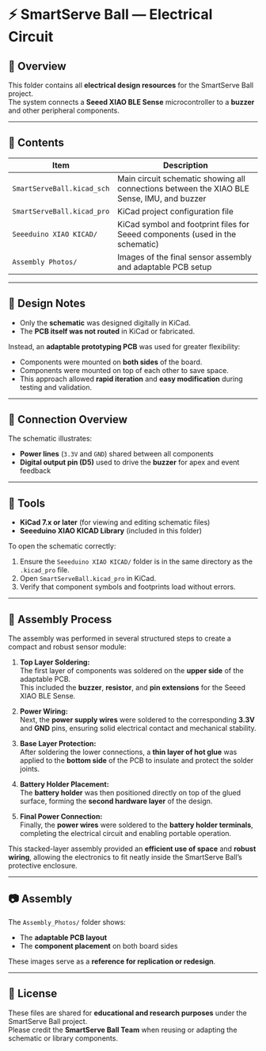 # ⚡ SmartServe Ball — Electrical Circuit

## 📘 Overview

This folder contains all **electrical design resources** for the SmartServe Ball project.  
The system connects a **Seeed XIAO BLE Sense** microcontroller to a **buzzer** and other peripheral components.

---

## 🧩 Contents

| Item | Description |
|------|--------------|
| `SmartServeBall.kicad_sch` | Main circuit schematic showing all connections between the XIAO BLE Sense, IMU, and buzzer |
| `SmartServeBall.kicad_pro` | KiCad project configuration file |
| `Seeeduino XIAO KICAD/` | KiCad symbol and footprint files for Seeed components (used in the schematic) |
| `Assembly Photos/` | Images of the final sensor assembly and adaptable PCB setup |

---

## 🧠 Design Notes

- Only the **schematic** was designed digitally in KiCad.  
- The **PCB itself was not routed** in KiCad or fabricated.

Instead, an **adaptable prototyping PCB** was used for greater flexibility:
- Components were mounted on **both sides** of the board.  
- Components were mounted on top of each other to save space.  
- This approach allowed **rapid iteration** and **easy modification** during testing and validation.

---

## 🔌 Connection Overview

The schematic illustrates: 
- **Power lines** (`3.3V` and `GND`) shared between all components  
- **Digital output pin (D5)** used to drive the **buzzer** for apex and event feedback

---

## 🧰 Tools

- **KiCad 7.x or later** (for viewing and editing schematic files)  
- **Seeeduino XIAO KICAD Library** (included in this folder)

To open the schematic correctly:
1. Ensure the `Seeeduino XIAO KICAD/` folder is in the same directory as the `.kicad_pro` file.  
2. Open `SmartServeBall.kicad_pro` in KiCad.  
3. Verify that component symbols and footprints load without errors.

---

## 🧱 Assembly Process

The assembly was performed in several structured steps to create a compact and robust sensor module:

1. **Top Layer Soldering:**  
   The first layer of components was soldered on the **upper side** of the adaptable PCB.  
   This included the **buzzer**, **resistor**, and **pin extensions** for the Seeed XIAO BLE Sense.

2. **Power Wiring:**  
   Next, the **power supply wires** were soldered to the corresponding **3.3V** and **GND** pins, ensuring solid electrical contact and mechanical stability.

3. **Base Layer Protection:**  
   After soldering the lower connections, a **thin layer of hot glue** was applied to the **bottom side** of the PCB to insulate and protect the solder joints.

4. **Battery Holder Placement:**  
   The **battery holder** was then positioned directly on top of the glued surface, forming the **second hardware layer** of the design.

5. **Final Power Connection:**  
   Finally, the **power wires** were soldered to the **battery holder terminals**, completing the electrical circuit and enabling portable operation.

This stacked-layer assembly provided an **efficient use of space** and **robust wiring**, allowing the electronics to fit neatly inside the SmartServe Ball’s protective enclosure.

---

## 📷 Assembly

The `Assembly_Photos/` folder shows:
- The **adaptable PCB layout**  
- The **component placement** on both board sides  

These images serve as a **reference for replication or redesign**.

---

## 🧾 License

These files are shared for **educational and research purposes** under the SmartServe Ball project.  
Please credit the **SmartServe Ball Team** when reusing or adapting the schematic or library components.
